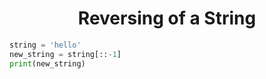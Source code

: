 <h1 align='center'>Reversing of  a String</h1> 

``` python
string = 'hello'
new_string = string[::-1]
print(new_string)
```
